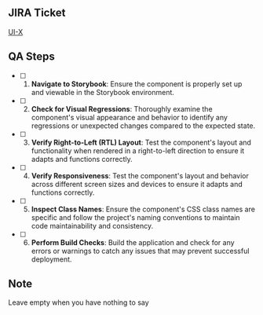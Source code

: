 ## JIRA Ticket

[UI-X](https://youcanshop.atlassian.net/browse/UI-X)

## QA Steps

- [ ] 1. **Navigate to Storybook**: Ensure the component is properly set up and viewable in the Storybook environment.

- [ ] 2. **Check for Visual Regressions**: Thoroughly examine the component's visual appearance and behavior to identify any regressions or unexpected changes compared to the expected state.

- [ ] 3. **Verify Right-to-Left (RTL) Layout**: Test the component's layout and functionality when rendered in a right-to-left direction to ensure it adapts and functions correctly.
- [ ] 4. **Verify Responsiveness**: Test the component's layout and behavior across different screen sizes and devices to ensure it adapts and functions correctly.
- [ ] 5. **Inspect Class Names**: Ensure the component's CSS class names are specific and follow the project's naming conventions to maintain code maintainability and consistency.
- [ ] 6. **Perform Build Checks**: Build the application and check for any errors or warnings to catch any issues that may prevent successful deployment.

## Note

Leave empty when you have nothing to say
